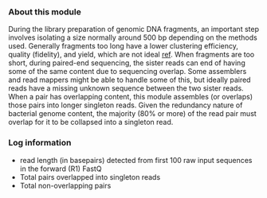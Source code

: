 ### About this module

During the library preparation of genomic DNA fragments, an important step involves isolating a size normally around 500 bp depending on the methods used. Generally fragments too long have a lower clustering efficiency, quality (fidelity), and yield, which are not ideal [ref](https://pubmed.ncbi.nlm.nih.gov/30814542/). When fragments are too short, during paired-end sequencing, the sister reads can end of having some of the same content due to sequencing overlap. Some assemblers and read mappers might be able to handle some of this, but ideally paired reads have a missing unknown sequence between the two sister reads. When a pair has overlapping content, this module assembles (or overlaps) those pairs into longer singleton reads. Given the redundancy nature of bacterial genome content, the majority (80% or more) of the read pair must overlap for it to be collapsed into a singleton read.

### Log information

- read length (in basepairs) detected from first 100 raw input sequences in the forward (R1) FastQ
- Total pairs overlapped into singleton reads
- Total non-overlapping pairs
